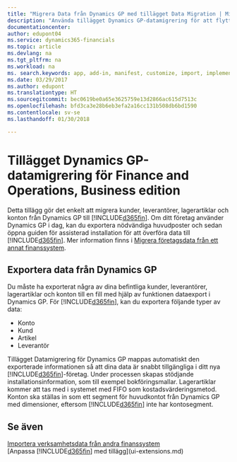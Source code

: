 ```yaml
---
title: "Migrera Data från Dynamics GP med tillägget Data Migration | Microsoft Docs"
description: "Använda tillägget Dynamics GP-datamigrering för att flytta över kunder, leverantörer, lagerartiklar och konton från Dynamics GP till Finance and Operations, Business edition."
documentationcenter: 
author: edupont04
ms.service: dynamics365-financials
ms.topic: article
ms.devlang: na
ms.tgt_pltfrm: na
ms.workload: na
ms. search.keywords: app, add-in, manifest, customize, import, implement
ms.date: 03/29/2017
ms.author: edupont
ms.translationtype: HT
ms.sourcegitcommit: bec0619be0a65e3625759e13d2866ac615d7513c
ms.openlocfilehash: bfd3ca3e28b6eb3efa2a16cc131b508db6bd1590
ms.contentlocale: sv-se
ms.lasthandoff: 01/30/2018

---
```

# <a name="the-dynamics-gp-data-migration-extension-for-finance-and-operations-business-edition"></a>Tillägget Dynamics GP-datamigrering för Finance and Operations, Business edition 
Detta tillägg gör det enkelt att migrera kunder, leverantörer, lagerartiklar och konton från Dynamics GP till [!INCLUDE[d365fin](includes/d365fin_md.md)]. Om ditt företag använder Dynamics GP i dag, kan du exportera nödvändiga huvudposter och sedan öppna guiden för assisterad installation för att överföra data till [!INCLUDE[d365fin](includes/d365fin_md.md)]. Mer information finns i [Migrera företagsdata från ett annat finanssystem](upload-data.md).

## <a name="exporting-data-from-dynamics-gp"></a>Exportera data från Dynamics GP
Du måste ha exporterat några av dina befintliga kunder, leverantörer, lagerartiklar och konton till en fill med hjälp av funktionen dataexport i Dynamics GP. För [!INCLUDE[d365fin](includes/d365fin_md.md)], kan du exportera följande typer av data:

* Konto  
* Kund  
* Artikel  
* Leverantör  

Tillägget Datamigrering för Dynamics GP mappas automatiskt den exporterade informationen så att dina data är snabbt tillgängliga i ditt nya [!INCLUDE[d365fin](includes/d365fin_md.md)]-företag. Under processen skapas stödjande installationsinformation, som till exempel bokföringsmallar. Lagerartiklar kommer att tas med i systemet med FIFO som kostadsvärderingsmetod. Konton ska ställas in som ett segment för huvudkontot från Dynamics GP med dimensioner, eftersom [!INCLUDE[d365fin](includes/d365fin_long_md.md)] inte har kontosegment.

## <a name="see-also"></a>Se även
[Importera verksamhetsdata från andra finanssystem](upload-data.md)  
[Anpassa [!INCLUDE[d365fin](includes/d365fin_md.md)] med tillägg](ui-extensions.md)  

